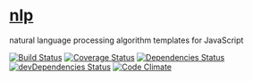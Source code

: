 [nlp](http://aureooms.github.io/nlp)
====

natural language processing algorithm templates for JavaScript

[![Build Status](https://drone.io/github.com/aureooms/nlp/status.png)](https://drone.io/github.com/aureooms/nlp/latest)
[![Coverage Status](https://coveralls.io/repos/aureooms/nlp/badge.png)](https://coveralls.io/r/aureooms/nlp)
[![Dependencies Status](https://david-dm.org/aureooms/nlp.png)](https://david-dm.org/aureooms/nlp#info=dependencies)
[![devDependencies Status](https://david-dm.org/aureooms/nlp/dev-status.png)](https://david-dm.org/aureooms/nlp#info=devDependencies)
[![Code Climate](https://codeclimate.com/github/aureooms/nlp.png)](https://codeclimate.com/github/aureooms/nlp)
